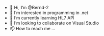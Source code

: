 - 👋 Hi, I’m @Bernd-2
- 👀 I’m interested in programming in .net
- 🌱 I’m currently learning HL7 API
- 💞️ I’m looking to collaborate on Visual Studio
- 📫 How to reach me ...

<!---
Bernd-2/Bernd-2 is a ✨ special ✨ repository because its `README.md` (this file) appears on your GitHub profile.
You can click the Preview link to take a look at your changes.
--->
